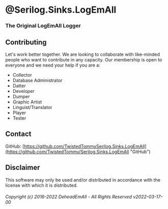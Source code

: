 # @Serilog.Sinks.LogEmAll
### The Original LogEmAll Logger
## Contributing
Let's work better together. We are looking to collaborate with like-minded people who want to contribute in any capacity. Our membership is open to everyone and we need your help if you are a:  
- Collector
- Database Administrator
- Datter
- Developer
- Dumper
- Graphic Artist
- Linguist/Translator
- Player
- Tester
## Contact
GitHub: [https://github.com/TwistedTommySerilog.Sinks.LogEmAll](https://github.com/TwistedTommy/Serilog.Sinks.LogEmAll "GitHub")  
## Disclaimer
This software may only be used and/or distributed in accordance with the license with which it is distributed.
###### Copyright (c) 2016-2022 DeheadEmAll - All Rights Reserved v2022-03-17-00
